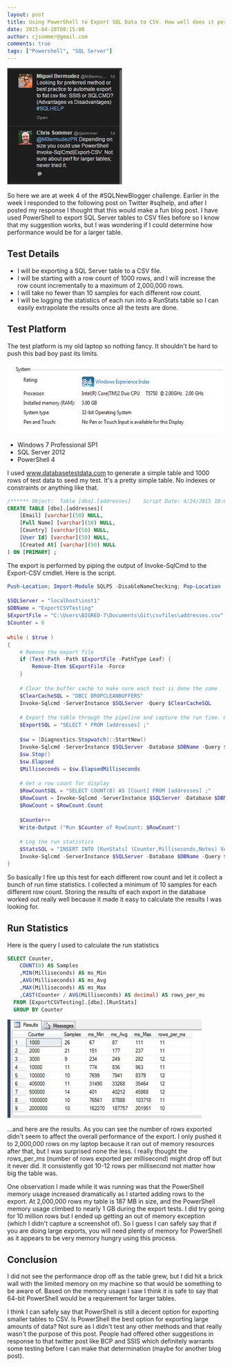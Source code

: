 ```yaml
---
layout: post
title: Using PowerShell to Export SQL Data to CSV. How well does it perform?
date: 2015-04-28T08:15:00
author: cjsommer@gmail.com
comments: true
tags: ["Powershell", "SQL Server"]
---
```

<a href="/img/2015/04/ExportCSV-TwitterPost.jpg"><img class="alignright size-full wp-image-351" src="/img/2015/04/ExportCSV-TwitterPost.jpg" alt="ExportCSV-TwitterPost" width="266" height="269" /></a>

So here we are at week 4 of the #SQLNewBlogger challenge. Earlier in the week I responded to the following post on Twitter #sqlhelp, and after I posted my response I thought that this would make a fun blog post. I have used PowerShell to export SQL Server tables to CSV files before so I know that my suggestion works, but I was wondering if I could determine how performance would be for a larger table.
<h2>Test Details</h2>
<ul>
	<li>I will be exporting a SQL Server table to a CSV file.</li>
	<li>I will be starting with a row count of 1000 rows, and I will increase the row count incrementally to a maximum of 2,000,000 rows. </li>
	<li>I will take no fewer than 10 samples for each different row count.</li>
	<li>I will be logging the statistics of each run into a RunStats table so I can easily extrapolate the results once all the tests are done.</li>
</ul>
<h2>Test Platform</h2>
The test platform is my old laptop so nothing fancy. It shouldn't be hard to push this bad boy past its limits.

<a href="/img/2015/04/ExportCSV-TestPlatform.jpg"><img class="alignnone size-full wp-image-355" src="/img/2015/04/ExportCSV-TestPlatform.jpg" alt="ExportCSV-TestPlatform" width="560" height="163" /></a>
<ul>
	<li>Windows 7 Professional SP1</li>
	<li>SQL Server 2012</li>
	<li>PowerShell 4</li>
</ul>
I used <a href="http://www.databasetestdata.com/" target="_blank">www.databasetestdata.com</a> to generate a simple table and 1000 rows of test data to seed my test. It's a pretty simple table. No indexes or constraints or anything like that.

```sql
/****** Object:  Table [dbo].[addresses]    Script Date: 4/24/2015 10:07:15 PM ******/
CREATE TABLE [dbo].[addresses](
	[Email] [varchar](50) NULL,
	[Full Name] [varchar](50) NULL,
	[Country] [varchar](50) NULL,
	[User Id] [varchar](50) NULL,
	[Created At] [varchar](50) NULL
) ON [PRIMARY] ;
```

The export is performed by piping the output of Invoke-SqlCmd to the Export-CSV cmdlet. Here is the script.

```powershell
Push-Location; Import-Module SQLPS -DisableNameChecking; Pop-Location

$SQLServer = "localhost\inst1"
$DBName = "ExportCSVTesting"
$ExportFile = "C:\Users\BIGRED-7\Documents\Git\csvfiles\addresses.csv"
$Counter = 0

while ( $true )
{
    # Remove the export file
    if (Test-Path -Path $ExportFile -PathType Leaf) {
        Remove-Item $ExportFile -Force
    }

    # Clear the buffer cache to make sure each test is done the same
    $ClearCacheSQL = "DBCC DROPCLEANBUFFERS"
    Invoke-Sqlcmd -ServerInstance $SQLServer -Query $ClearCacheSQL

    # Export the table through the pipeline and capture the run time. Only the export is included in the run time.
    $ExportSQL = "SELECT * FROM [addresses] ;"

    $sw = [Diagnostics.Stopwatch]::StartNew()
    Invoke-Sqlcmd -ServerInstance $SQLServer -Database $DBName -Query $ExportSQL | Export-CSV -Path $ExportFile -NoTypeInformation
    $sw.Stop()
    $sw.Elapsed
    $Milliseconds = $sw.ElapsedMilliseconds

    # Get a row count for display
    $RowCountSQL = "SELECT COUNT(0) AS [Count] FROM [addresses] ;"
    $RowCount = Invoke-Sqlcmd -ServerInstance $SQLServer -Database $DBName -Query $RowCountSQL
    $RowCount = $RowCount.Count
    
    $Counter++
    Write-Output ("Run $Counter of RowCount: $RowCount")

    # Log the run statistics
    $StatsSQL = "INSERT INTO [RunStats] (Counter,Milliseconds,Notes) VALUES ($RowCount,$Milliseconds,'Pipeline')"
    Invoke-Sqlcmd -ServerInstance $SQLServer -Database $DBName -Query $StatsSQL
}

```

So basically I fire up this test for each different row count and let it collect a bunch of run time statistics. I collected a minimum of 10 samples for each different row count. Storing the results of each export in the database worked out really well because it made it easy to calculate the results I was looking for.
<h2>Run Statistics</h2>
Here is the query I used to calculate the run statistics

```sql
SELECT Counter,
	COUNT(0) AS Samples
	,MIN(Milliseconds) AS ms_Min
	,AVG(Milliseconds) AS ms_Avg
	,MAX(Milliseconds) AS ms_Max
	,CAST(Counter / AVG(Milliseconds) AS decimal) AS rows_per_ms
  FROM [ExportCSVTesting].[dbo].[RunStats]
  GROUP BY Counter
```

<a href="/img/2015/04/ExportCSVStats.jpg"><img src="/img/2015/04/ExportCSVStats.jpg" alt="ExportCSVStats" width="451" height="228" class="alignright size-full wp-image-378" /></a>

...and here are the results. As you can see the number of rows exported didn't seem to affect the overall performance of the export. I only pushed it to 2,000,000 rows on my laptop because it ran out of memory resources after that, but I was surprised none the less. I really thought the rows_per_ms (number of rows exported per millisecond) might drop off but it never did. It consistently got 10-12 rows per millisecond not matter how big the table was.

One observation I made while it was running was that the PowerShell memory usage increased dramatically as I started adding rows to the export. At 2,000,000 rows my table is 187 MB in size, and the PowerShell memory usage climbed to nearly 1 GB during the export tests. I did try going for 10 million rows but I ended up getting an out of memory exception (which I didn't capture a screenshot of). So I guess I can safely say that if you are doing large exports, you will need plenty of memory for PowerShell as it appears to be very memory hungry using this process.  

<h2>Conclusion</h2>
I did not see the performance drop off as the table grew, but I did hit a brick wall with the limited memory on my machine so that would be something to be aware of. Based on the memory usage I saw I think it is safe to say that 64-bit PowerShell would be a requirement for larger tables.

I think I can safely say that PowerShell is still a decent option for exporting smaller tables to CSV. Is PowerShell the best option for exporting large amounts of data? Not sure as I didn't test any other methods and that really wasn't the purpose of this post. People had offered other suggestions in response to that twitter post like BCP and SSIS which definitely warrants some testing before I can make that determination (maybe for another blog post). 

